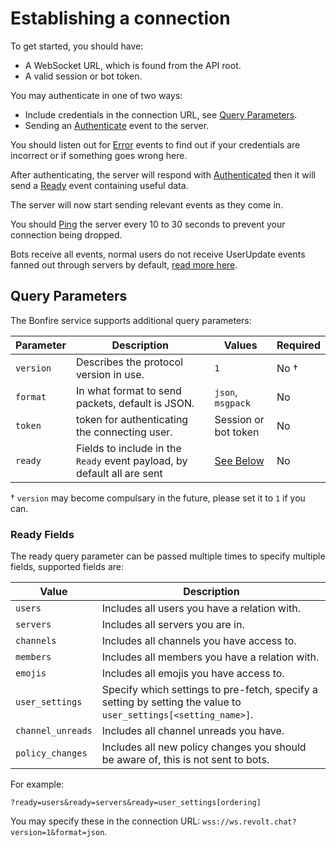 # Establishing a connection

To get started, you should have:

- A WebSocket URL, which is found from the API root.
- A valid session or bot token.

You may authenticate in one of two ways:

- Include credentials in the connection URL, see [Query Parameters](#query-parameters).
- Sending an [Authenticate](./protocol.md#authenticate) event to the server.

You should listen out for [Error](./protocol.md#error) events to find out if your credentials are incorrect or if something goes wrong here.

After authenticating, the server will respond with [Authenticated](./protocol.md#authenticated) then it will send a [Ready](./protocol.md#ready) event containing useful data.

The server will now start sending relevant events as they come in.

You should [Ping](./protocol.md#ping) the server every 10 to 30 seconds to prevent your connection being dropped.

Bots receive all events, normal users do not receive UserUpdate events fanned out through servers by default, [read more here](./protocol.md#subscribe).

## Query Parameters

The Bonfire service supports additional query parameters:

| Parameter | Description                                                             | Values                     | Required |
| --------- | ----------------------------------------------------------------------- | -------------------------- | -------- |
| `version` | Describes the protocol version in use.                                  | `1`                        | No †     |
| `format`  | In what format to send packets, default is JSON.                        | `json`, `msgpack`          | No       |
| `token`   | token for authenticating the connecting user.                           | Session or bot token       | No       |
| `ready`   | Fields to include in the `Ready` event payload, by default all are sent | [See Below](#ready-fields) | No       |

† `version` may become compulsary in the future, please set it to `1` if you can.

### Ready Fields

The ready query parameter can be passed multiple times to specify multiple fields, supported fields are:

| Value             | Description                                                                                                     |
| ----------------- | --------------------------------------------------------------------------------------------------------------- |
| `users`           | Includes all users you have a relation with.                                                                    |
| `servers`         | Includes all servers you are in.                                                                                |
| `channels`        | Includes all channels you have access to.                                                                       |
| `members`         | Includes all members you have a relation with.                                                                  |
| `emojis`          | Includes all emojis you have access to.                                                                         |
| `user_settings`   | Specify which settings to pre-fetch, specify a setting by setting the value to `user_settings[<setting_name>]`. |
| `channel_unreads` | Includes all channel unreads you have.                                                                          |
| `policy_changes`  | Includes all new policy changes you should be aware of, this is not sent to bots.                               |

For example:
```
?ready=users&ready=servers&ready=user_settings[ordering]
```

You may specify these in the connection URL: `wss://ws.revolt.chat?version=1&format=json`.
